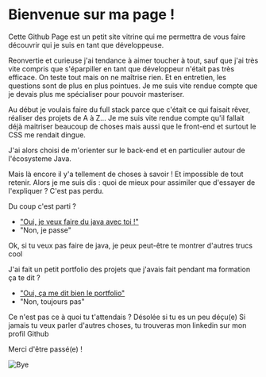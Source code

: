 # Bienvenue sur ma page !

Cette Github Page est un petit site vitrine qui me permettra de vous faire découvrir qui je suis en tant que développeuse.

Reonvertie et curieuse j'ai tendance à aimer toucher à tout, sauf que j'ai très vite compris que s'éparpiller en tant que développeur n'était pas très efficace. On teste tout mais on ne maîtrise rien. Et en entretien, les questions sont de plus en plus pointues. Je me suis vite rendue compte que je devais plus me spécialiser pour pouvoir masteriser.

Au début je voulais faire du full stack parce que c'était ce qui faisait rêver, réaliser des projets de A à Z... Je me suis vite rendue compte qu'il fallait déjà maitriser beaucoup de choses mais aussi que le front-end et surtout le CSS me rendait dingue. 

J'ai alors choisi de m'orienter sur le back-end et en particulier autour de l'écosysteme Java.

Mais là encore il y'a tellement de choses à savoir ! Et impossible de tout retenir. Alors je me suis dis : quoi de mieux pour assimiler que d'essayer de l'expliquer ? C'est pas perdu.

Du coup c'est parti ? 

- ["Oui, je veux faire du java avec toi !"](https://GeorgiaLR.github.io/les-notes-de-georgia.html)
- "Non, je passe"

Ok, si tu veux pas faire de java, je peux peut-être te montrer d'autres trucs cool

J'ai fait un petit portfolio des projets que j'avais fait pendant ma formation ça te dit ?

- ["Oui, ça me dit bien le portfolio"](https://GeorgiaLR.github.io/portfolio.html)
- "Non, toujours pas"

Ce n'est pas ce à quoi tu t'attendais ? Désolée si tu es un peu déçu(e)
Si jamais tu veux parler d'autres choses, tu trouveras mon linkedin sur mon profil Github

Merci d'être passé(e) !


![Bye](https://media4.giphy.com/media/fWgQH01z4rjwrZckyM/giphy.gif?cid=ecf05e473o6r3en86t1p2slv0v6x5sqcpuss1x7scy9mt68a&rid=giphy.gif
"Bye")

